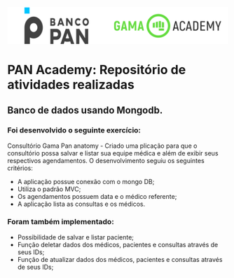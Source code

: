 <img alt="logo banco pan e gama academy" src="https://github.com/joaomhernandes/PAN-Academy/blob/main/Assets/gama-pan-academy-logo.svg" style="width: 300%, height: auto, margin-left: auto, margin-left: auto" />

# PAN Academy: Repositório de atividades realizadas

## Banco de dados usando Mongodb.

### Foi desenvolvido o seguinte exercício:

Consultório Gama Pan anatomy - Criado uma plicação para que o consultório possa salvar e listar sua equipe médica e além de exibir seus respectivos agendamentos. O desenvolvimento seguiu os seguintes critérios:
- A aplicação possue conexão com o mongo DB;
- Utiliza o padrão MVC;
- Os agendamentos possuem data e o médico referente;
- A aplicação lista as consultas e os médicos.

### Foram também implementado:

- Possibilidade de salvar e listar paciente;
- Função deletar dados dos médicos, pacientes e consultas através de seus IDs;
- Função de atualizar dados dos médicos, pacientes e consultas através de seus IDs;





